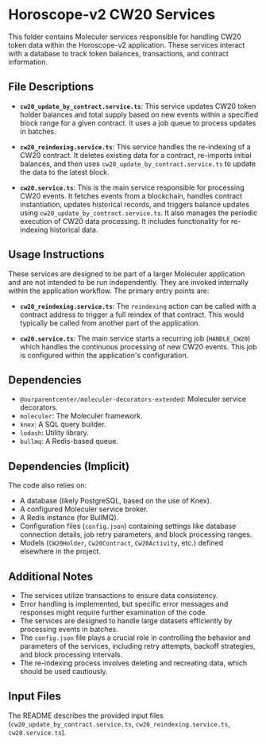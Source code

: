 # Horoscope-v2 CW20 Services

This folder contains Moleculer services responsible for handling CW20 token data within the Horoscope-v2 application.  These services interact with a database to track token balances, transactions, and contract information.

## File Descriptions

* **`cw20_update_by_contract.service.ts`**: This service updates CW20 token holder balances and total supply based on new events within a specified block range for a given contract. It uses a job queue to process updates in batches.

* **`cw20_reindexing.service.ts`**: This service handles the re-indexing of a CW20 contract. It deletes existing data for a contract, re-imports initial balances, and then uses `cw20_update_by_contract.service.ts` to update the data to the latest block.

* **`cw20.service.ts`**: This is the main service responsible for processing CW20 events. It fetches events from a blockchain, handles contract instantiation, updates historical records, and triggers balance updates using `cw20_update_by_contract.service.ts`. It also manages the periodic execution of CW20 data processing.  It includes functionality for re-indexing historical data.


## Usage Instructions

These services are designed to be part of a larger Moleculer application and are not intended to be run independently.  They are invoked internally within the application workflow.  The primary entry points are:

* **`cw20_reindexing.service.ts`**: The `reindexing` action can be called with a contract address to trigger a full reindex of that contract.  This would typically be called from another part of the application.

* **`cw20.service.ts`**: The main service starts a recurring job (`HANDLE_CW20`) which handles the continuous processing of new CW20 events. This job is configured within the application's configuration.


## Dependencies

* `@ourparentcenter/moleculer-decorators-extended`: Moleculer service decorators.
* `moleculer`: The Moleculer framework.
* `knex`: A SQL query builder.
* `lodash`: Utility library.
* `bullmq`: A Redis-based queue.


## Dependencies (Implicit)

The code also relies on:

* A database (likely PostgreSQL, based on the use of Knex).
* A configured Moleculer service broker.
* A Redis instance (for BullMQ).
* Configuration files (`config.json`) containing settings like database connection details, job retry parameters, and block processing ranges.  
*  Models (`CW20Holder`, `Cw20Contract`, `Cw20Activity`, etc.) defined elsewhere in the project.

## Additional Notes

* The services utilize transactions to ensure data consistency.
* Error handling is implemented, but specific error messages and responses might require further examination of the code.
* The services are designed to handle large datasets efficiently by processing events in batches.
* The `config.json` file plays a crucial role in controlling the behavior and parameters of the services, including retry attempts, backoff strategies, and block processing intervals.
* The re-indexing process involves deleting and recreating data, which should be used cautiously.

## Input Files

The README describes the provided input files (`cw20_update_by_contract.service.ts`, `cw20_reindexing.service.ts`, `cw20.service.ts`).
